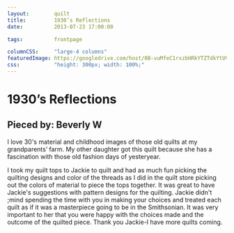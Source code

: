 ```yaml
---
layout:        quilt
title:         1930’s Reflections
date:          2013-07-23 17:00:00

tags:          frontpage

columnCSS:     "large-4 columns"
featuredImage: https://googledrive.com/host/0B-vuMfeC1rxzbHRkYTZTdkYtUVk
css:           "height: 300px; width: 100%;"
---
```


# 1930’s Reflections

## Pieced by: Beverly W

I love 30's material and childhood images of those old quilts at my grandparents’ farm. My other daughter got this quilt because she has a fascination with those old fashion days of yesteryear.

I took my quilt tops to Jackie to quilt and had as much fun picking the quilting designs and color of the threads as I did in the quilt store picking out the colors of material to piece the tops together.  It was great to have Jackie's suggestions with pattern designs for the quilting. Jackie didn't ;mind spending the time with you in making your choices and treated each quilt as if it was a masterpiece going to be in the Smithsonian.  It was very important to her that you were happy with the choices made and the outcome of the quilted piece.  Thank you Jackie-I have more quilts coming.
